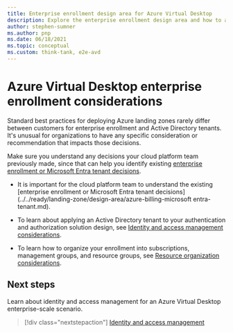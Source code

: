 ```yaml
---
title: Enterprise enrollment design area for Azure Virtual Desktop
description: Explore the enterprise enrollment design area and how to apply it to an Azure Virtual Desktop implementation
author: stephen-sumner
ms.author: pnp
ms.date: 06/18/2021
ms.topic: conceptual
ms.custom: think-tank, e2e-avd
---
```


# Azure Virtual Desktop enterprise enrollment considerations

Standard best practices for deploying Azure landing zones rarely differ between customers for enterprise enrollment and Active Directory tenants. It's unusual for organizations to have any specific consideration or recommendation that impacts those decisions.

Make sure you understand any decisions your cloud platform team previously made, since that can help you identify existing [enterprise enrollment or Microsoft Entra tenant decisions](../../ready/landing-zone/design-area/azure-billing-microsoft-entra-tenant.md).

- It is important for the cloud platform team to understand the existing [enterprise enrollment or Microsoft Entra tenant decisions](../../ready/landing-zone/design-area/azure-billing-microsoft entra-tenant.md).

- To learn about applying an Active Directory tenant to your authentication and authorization solution design, see [Identity and access management considerations](./eslz-identity-and-access-management.md).

- To learn how to organize your enrollment into subscriptions, management groups, and resource groups, see [Resource organization considerations](./eslz-resource-organization.md).

## Next steps

Learn about identity and access management for an Azure Virtual Desktop enterprise-scale scenario.

> [!div class="nextstepaction"]
> [Identity and access management](./eslz-identity-and-access-management.md)
